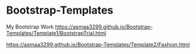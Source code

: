 # Bootstrap-Templates
My Bootstrap Work
https://asmaa3299.github.io/Bootstrap-Templates/Template1/BootstrapTrial.html

https://asmaa3299.github.io/Bootstrap-Templates/Template2/Fashion.html

